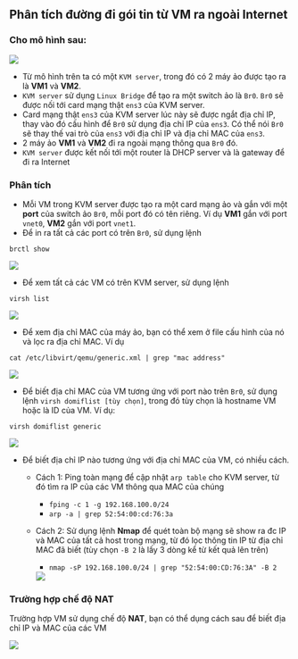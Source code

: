 ## Phân tích đường đi gói tin từ VM ra ngoài Internet

### Cho mô hình sau:

<img src="https://i.imgur.com/PPKelUj.png">

- Từ mô hình trên ta có một `KVM server`, trong đó có 2 máy ảo được tạo ra là **VM1** và **VM2**.
- `KVM server` sử dụng `Linux Bridge` để tạo ra một switch ảo là `Br0`. `Br0` sẽ được nối tới card mạng thật `ens3` của KVM server.
- Card mạng thật `ens3` của KVM server lúc này sẽ được ngắt địa chỉ IP, thay vào đó cấu hình để `Br0` sử dụng địa chỉ IP của `ens3`. Có thể nói `Br0` sẽ thay thế vai trò của `ens3` với địa chỉ IP và địa chỉ MAC của `ens3`.
- 2 máy ảo **VM1** và **VM2** đi ra ngoài mạng thông qua `Br0` đó.
- `KVM server` được kết nối tới một router là DHCP server và là gateway để đi ra Internet

### Phân tích
- Mỗi VM trong KVM server được tạo ra một card mạng ảo và gắn với một **port** của switch ảo `Br0`, mỗi port đó có tên riêng. Ví dụ **VM1** gắn với port `vnet0`, **VM2** gắn với port `vnet1`.
- Để in ra tất cả các port có trên `Br0`, sử dụng lệnh

`brctl show`

<img src="https://i.imgur.com/tZ0s5sK.png">

- Để xem tất cả các VM có trên KVM server, sử dụng lệnh

`virsh list`

<img src="https://i.imgur.com/C2AIv11.png">

- Để xem địa chỉ MAC của máy ảo, bạn có thể xem ở file cấu hình của nó và lọc ra địa chỉ MAC. Ví dụ

`cat /etc/libvirt/qemu/generic.xml | grep "mac address"`

<img src="https://i.imgur.com/YFETa1B.png">

- Để biết địa chỉ MAC của VM tương ứng với port nào trên `Br0`, sử dụng lệnh `virsh domiflist [tùy chọn]`, trong đó tùy chọn là hostname VM hoặc là ID của VM. Ví dụ:

`virsh domiflist generic`

<img src="https://i.imgur.com/2j00KWo.png">

- Để biết địa chỉ IP nào tương ứng với địa chỉ MAC của VM, có nhiều cách.
	- Cách 1: Ping toàn mạng để cập nhật `arp table` cho KVM server, từ đó tìm ra IP của các VM thông qua MAC của chúng
		- `fping -c 1 -g 192.168.100.0/24`
		- `arp -a | grep 52:54:00:cd:76:3a`
	- Cách 2: Sử dụng lệnh **Nmap** để quét toàn bộ mạng sẽ show ra đc IP và MAC của tất cả host trong mạng, từ đó lọc thông tin IP từ địa chỉ MAC đã biết (tùy chọn `-B 2` là lấy 3 dòng kể từ kết quả lên trên)
		- `nmap -sP 192.168.100.0/24 | grep "52:54:00:CD:76:3A" -B 2`

		<img src="https://i.imgur.com/tTfrdKJ.png">



### Trường hợp chế độ NAT
Trường hợp VM sử dụng chế độ **NAT**, bạn có thể dụng cách sau để biết địa chỉ IP và MAC của các VM

<img src="https://i.imgur.com/CJwSfZO.png">
